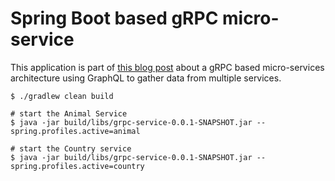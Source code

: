 # Spring Boot based gRPC micro-service

This application is part of [this blog post](https://blog.softwaremill.com/take-spring-boot-graphql-and-grpc-micro-services-solve-the-n-1-query-issue-with-dataloader-c2fec7b43517) about a gRPC based micro-services architecture 
using GraphQL to gather data from multiple services. 

```
$ ./gradlew clean build

# start the Animal Service
$ java -jar build/libs/grpc-service-0.0.1-SNAPSHOT.jar --spring.profiles.active=animal

# start the Country service
$ java -jar build/libs/grpc-service-0.0.1-SNAPSHOT.jar --spring.profiles.active=country
```
